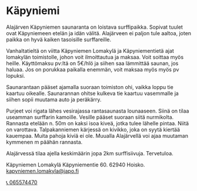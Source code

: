 # Käpyniemi

Alajärven Käpyniemen saunaranta on loistava surffipaikka. Sopivat tuulet ovat Käpyniemeen etelän ja idän välitä. Alajärveen ei paljon tule aaltoa, joten paikka on hyvä kaiken tasoisille surffareille.

Vanhaltatieltä on viitta Käpyniemen Lomakylä ja Käpyniementietä ajat lomakylän toimistolle, johon voit ilmoittautua ja maksaa. Voit soittaa myös heille. Käyttömaksu pv:ltä on 5€/hlö ja siihen saa lämmittää saunan, jos haluaa. Jos on porukkaa paikalla enemmän, voit maksaa myös myös pv lopuksi.

Saunarantaan pääset ajamalla suoraan toimiston ohi, vaikka loppu tie kaartuu oikealle. Saunarannan ohitse kulkeva tie kaartuu vasemmalle ja siihen sopii muutama auto ja peräkärry.

Purjeet voi rigata lähes vesirajassa rantasaunasta lounaaseen. Siinä on tilaa useamman surffarin kamoille. Vesille pääset suoraan siitä nurmikolta. Rannasta etelään n. 50m on kaksi isoa kiveä, jotka tulee lähelle pintaa. Niitä on varottava. Talpakanniemen kärjessä on kivikko, joka on syytä kiertää kauempaa. Muita pahoja kiviä ei ole. Muualla Alajärvellä voi ajaa muutaman kymmenen m päähän rannasta.

Alajärvessä tilaa ajella keskimäärin jopa 2km surffisiivuja. Tervetuloa.

Käpyniemen Lomakylä
Käpyniementie 60. 62940 Hoisko.
kapyniemen.lomakyla@japo.fi

[📞 065574470](tel:+35865574470)
